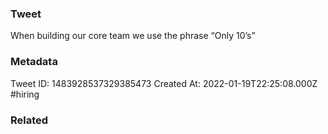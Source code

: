 ### Tweet
When building our core team we use the phrase “Only 10’s”

### Metadata
Tweet ID: 1483928537329385473
Created At: 2022-01-19T22:25:08.000Z
#hiring 

### Related


